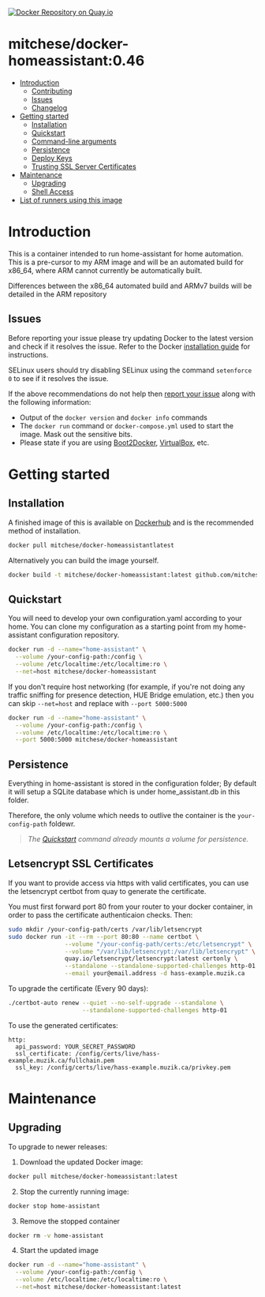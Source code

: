 
[![Docker Repository on Quay.io](https://quay.io/repository/mitchese/docker-homeassistant/status "Docker Repository on Quay.io")](https://quay.io/repository/mitchese/docker-homeassistant)


# mitchese/docker-homeassistant:0.46

- [Introduction](#introduction)
  - [Contributing](#contributing)
  - [Issues](#issues)
  - [Changelog](Changelog.md)
- [Getting started](#getting-started)
  - [Installation](#installation)
  - [Quickstart](#quickstart)
  - [Command-line arguments](#command-line-arguments)
  - [Persistence](#persistence)
  - [Deploy Keys](#deploy-keys)
  - [Trusting SSL Server Certificates](#trusting-ssl-server-certificates)
- [Maintenance](#maintenance)
  - [Upgrading](#upgrading)
  - [Shell Access](#shell-access)
- [List of runners using this image](#list-of-runners-using-this-image)

# Introduction

This is a container intended to run home-assistant for home automation.  This is a pre-cursor to my ARM image and will be an automated build for x86_64, where ARM cannot currently be automatically built. 

Differences between the x86_64 automated build and ARMv7 builds will be detailed in the ARM repository

## Issues

Before reporting your issue please try updating Docker to the latest version and check if it resolves the issue. Refer to the Docker [installation guide](https://docs.docker.com/installation) for instructions.

SELinux users should try disabling SELinux using the command `setenforce 0` to see if it resolves the issue.

If the above recommendations do not help then [report your issue](../../issues/new) along with the following information:

- Output of the `docker version` and `docker info` commands
- The `docker run` command or `docker-compose.yml` used to start the image. Mask out the sensitive bits.
- Please state if you are using [Boot2Docker](http://www.boot2docker.io), [VirtualBox](https://www.virtualbox.org), etc.

# Getting started

## Installation

A finished image of this is available on [Dockerhub](https://hub.docker.com/r/mitchese/docker-homeassistant) and is the recommended method of installation.

```bash
docker pull mitchese/docker-homeassistantlatest
```

Alternatively you can build the image yourself.

```bash
docker build -t mitchese/docker-homeassistant:latest github.com/mitchese/docker-homeassistant
```

## Quickstart

You will need to develop your own configuration.yaml according to your home. You can clone my configuration as a starting point from my home-assistant configuration repository.

```bash
docker run -d --name="home-assistant" \
  --volume /your-config-path:/config \
  --volume /etc/localtime:/etc/localtime:ro \
  --net=host mitchese/docker-homeassistant
```

If you don't require host networking (for example, if you're not doing any traffic sniffing for presence detection, HUE Bridge emulation, etc.) then you can skip `--net=host` and replace with `--port 5000:5000`

```bash
docker run -d --name="home-assistant" \
  --volume /your-config-path:/config \
  --volume /etc/localtime:/etc/localtime:ro \
  --port 5000:5000 mitchese/docker-homeassistant
```

## Persistence

Everything in home-assistant is stored in the configuration folder; By default it will setup a SQLite database which is under home_assistant.db in this folder. 

Therefore, the only volume which needs to outlive the container is the `your-config-path` foldewr.

> *The [Quickstart](#quickstart) command already mounts a volume for persistence.*

## Letsencrypt SSL Certificates

If you want to provide access via https with valid certificates, you can use the letsencrypt certbot from quay to generate the certificate.

You must first forward port 80 from your router to your docker container, in order to pass the certificate authenticaion checks. Then: 

```bash
sudo mkdir /your-config-path/certs /var/lib/letsencrypt
sudo docker run -it --rm --port 80:80 --name certbot \
                --volume "/your-config-path/certs:/etc/letsencrypt" \
                --volume "/var/lib/letsencrypt:/var/lib/letsencrypt" \
                quay.io/letsencrypt/letsencrypt:latest certonly \
                --standalone --standalone-supported-challenges http-01 \
                --email your@email.address -d hass-example.muzik.ca
```

To upgrade the certificate (Every 90 days): 
```bash
./certbot-auto renew --quiet --no-self-upgrade --standalone \
                     --standalone-supported-challenges http-01
```

To use the generated certificates: 
```
http:
  api_password: YOUR_SECRET_PASSWORD
  ssl_certificate: /config/certs/live/hass-example.muzik.ca/fullchain.pem
  ssl_key: /config/certs/live/hass-example.muzik.ca/privkey.pem
```


# Maintenance

## Upgrading

To upgrade to newer releases:

  1. Download the updated Docker image:

  ```bash
  docker pull mitchese/docker-homeassistant:latest
  ```

  2. Stop the currently running image:

  ```bash
  docker stop home-assistant
  ```

  3. Remove the stopped container

  ```bash
  docker rm -v home-assistant
  ```

  4. Start the updated image

  ```bash
  docker run -d --name="home-assistant" \
    --volume /your-config-path:/config \
    --volume /etc/localtime:/etc/localtime:ro \
    --net=host mitchese/docker-homeassistant:latest
  ```
